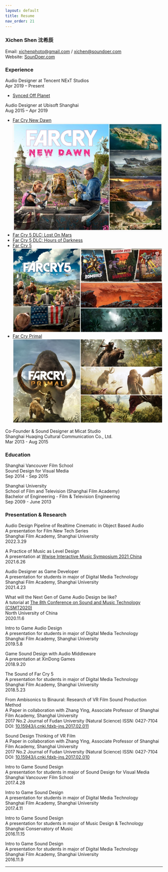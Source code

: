 ```yaml
---
layout: default
title: Resume
nav_order: 21
---
```


### Xichen Shen 沈希辰

Email: xichenphoto@gmail.com / xichen@soundoer.com  
Website: [SounDoer.com](https://soundoer.com/)

### Experience

Audio Designer at Tencent NExT Studios  
Apr 2019 – Present  
- [Synced Off Planet](https://www.syncedthegame.com/)

Audio Designer at Ubisoft Shanghai  
Aug 2015 – Apr 2019  
- [Far Cry New Dawn](https://en.wikipedia.org/wiki/Far_Cry_New_Dawn)  
![Game_FarCryNewDawn](./asset/Game_FarCryNewDawn_640.jpg)
- [Far Cry 5 DLC: Lost On Mars](https://en.wikipedia.org/wiki/Far_Cry_5#Downloadable_content)  
- [Far Cry 5 DLC: Hours of Darkness](https://en.wikipedia.org/wiki/Far_Cry_5#Downloadable_content)
- [Far Cry 5](https://en.wikipedia.org/wiki/Far_Cry_5)  
![Game_FarCry5](./asset/Game_FarCry5_640.jpg)
- [Far Cry Primal](https://en.wikipedia.org/wiki/Far_Cry_Primal)  
![Game_FarCryPrimal](./asset/Game_FarCryPrimal_640.jpg)

Co-Founder & Sound Designer at Micat Studio  
Shanghai Huaqing Cultural Communication Co., Ltd.  
Mar 2013 - Aug 2015

### Education

Shanghai Vancouver Film School  
Sound Design for Visual Media  
Sep 2014 - Sep 2015

Shanghai University  
School of Film and Television (Shanghai Film Academy)  
Bachelor of Engineering - Film & Television Engineering  
Sep 2009 - June 2013

### Presentation & Research

Audio Design Pipeline of Realtime Cinematic in Object Based Audio  
A presentation for Film New Tech Series  
Shanghai Film Academy, Shanghai University  
2022.3.29

A Practice of Music as Level Design  
A presentation at [Wwise Interactive Music Symposium 2021 China](https://info.audiokinetic.com/zh-cn/wwise-interactive-music-symposium-2021-china)  
2021.6.26

Audio Designer as Game Developer  
A presentation for students in major of Digital Media Technology  
Shanghai Film Academy, Shanghai University  
2021.4.23

What will the Next Gen of Game Audio Design be like?  
A tutorial at [The 8th Conference on Sound and Music Technology (CSMT2020)](http://www.csmcw-csmt.cn/csmt2020.html)  
North University of China  
2020.11.6

Intro to Game Audio Design  
A presentation for students in major of Digital Media Technology  
Shanghai Film Academy, Shanghai University  
2019.5.8

Game Sound Design with Audio Middleware  
A presentation at XinDong Games  
2018.9.20

The Sound of Far Cry 5  
A presentation for students in major of Digital Media Technology  
Shanghai Film Academy, Shanghai University  
2018.5.23

From Ambisonics to Binaural: Research of VR Film Sound Production Method  
A Paper in collaboration with Zhang Ying, Associate Professor of Shanghai Film Academy, Shanghai University  
2017 No.2 Journal of Fudan University (Natural Science) ISSN: 0427-7104  
DOI: [10.15943/j.cnki.fdxb-jns.2017.02.011](https://www.cnki.net/kcms/doi/10.15943/j.cnki.fdxb-jns.2017.02.011.html)

Sound Design Thinking of VR Film  
A Paper in collaboration with Zhang Ying, Associate Professor of Shanghai Film Academy, Shanghai University  
2017 No.2 Journal of Fudan University (Natural Science) ISSN: 0427-7104  
DOI: [10.15943/j.cnki.fdxb-jns.2017.02.010](https://www.cnki.net/kcms/doi/10.15943/j.cnki.fdxb-jns.2017.02.010.html)

Intro to Game Sound Design  
A presentation for students in major of Sound Design for Visual Media  
Shanghai Vancouver Film School  
2017.4.28

Intro to Game Sound Design  
A presentation for students in major of Digital Media Technology  
Shanghai Film Academy, Shanghai University  
2017.4.11

Intro to Game Sound Design  
A presentation for students in major of Music Design & Technology  
Shanghai Conservatory of Music  
2016.11.15

Intro to Game Sound Design  
A presentation for students in major of Digital Media Technology  
Shanghai Film Academy, Shanghai University  
2016.11.9

***